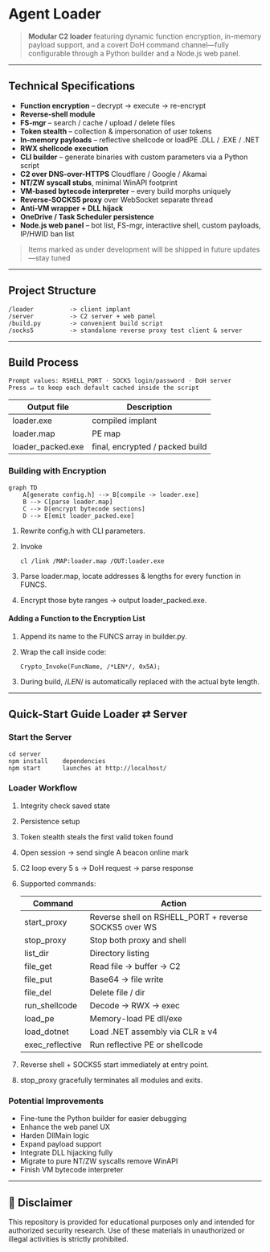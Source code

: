 # Agent Loader

> **Modular C2 loader** featuring dynamic function encryption, in-memory payload support, and a covert DoH command channel—fully configurable through a Python builder and a Node.js web panel.

---

## Technical Specifications

- **Function encryption** – decrypt → execute → re-encrypt  
- **Reverse-shell module**  
- **FS-mgr** – search / cache / upload / delete files  
- **Token stealth** – collection & impersonation of user tokens  
- **In-memory payloads** – reflective shellcode or loadPE .DLL / .EXE / .NET  
- **RWX shellcode execution**  
- **CLI builder** – generate binaries with custom parameters via a Python script  
- **C2 over DNS-over-HTTPS** Cloudflare / Google / Akamai  
- **NT/ZW syscall stubs**, minimal WinAPI footprint  
- **VM-based bytecode interpreter** – every build morphs uniquely  
- **Reverse-SOCKS5 proxy** over WebSocket separate thread  
- **Anti-VM wrapper + DLL hijack**  
- **OneDrive / Task Scheduler persistence**  
- **Node.js web panel** – bot list, FS-mgr, interactive shell, custom payloads, IP/HWID ban list  

> Items marked as under development will be shipped in future updates—stay tuned

---

## Project Structure

```
/loader          -> client implant
/server          -> C2 server + web panel
/build.py        -> convenient build script
/socks5          -> standalone reverse proxy test client & server
````

---

## Build Process

```
Prompt values: RSHELL_PORT · SOCKS login/password · DoH server
Press ↵ to keep each default cached inside the script
```

| Output file         | Description                     |
| ------------------- | ------------------------------- |
| loader.exe        | compiled implant                |
| loader.map        | PE map                          |
| loader_packed.exe | final, encrypted / packed build |

### Building with Encryption

```mermaid
graph TD
    A[generate config.h] --> B[compile -> loader.exe]
    B --> C[parse loader.map]
    C --> D[encrypt bytecode sections]
    D --> E[emit loader_packed.exe]
```

1. Rewrite config.h with CLI parameters.
2. Invoke

   ```
   cl /link /MAP:loader.map /OUT:loader.exe
   ```
3. Parse loader.map, locate addresses & lengths for every function in FUNCS.
4. Encrypt those byte ranges → output loader_packed.exe.

#### Adding a Function to the Encryption List

1. Append its name to the FUNCS array in builder.py.

2. Wrap the call inside code:

   ```
   Crypto_Invoke(FuncName, /*LEN*/, 0x5A);
   ```

3. During build, /*LEN*/ is automatically replaced with the actual byte length.

---

##  Quick-Start Guide Loader ⇄ Server

###  Start the Server

```
cd server
npm install    dependencies
npm start      launches at http://localhost/
```

###  Loader Workflow

1. Integrity check saved state

2. Persistence setup

3. Token stealth steals the first valid token found

4. Open session → send single A beacon online mark

5. C2 loop every 5 s → DoH request → parse response

6. Supported commands:

   | Command           | Action                                                     |
   | ----------------- | ---------------------------------------------------------- |
   | start_proxy     | Reverse shell on RSHELL\_PORT + reverse SOCKS5 over WS |
   | stop_proxy      | Stop both proxy and shell                                  |
   | list_dir        | Directory listing                                          |
   | file_get        | Read file → buffer → C2                                    |
   | file_put        | Base64 → file write                                        |
   | file_del        | Delete file / dir                                          |
   | run_shellcode   | Decode → RWX → exec                                        |
   | load_pe         | Memory-load PE dll/exe                                   |
   | load_dotnet     | Load .NET assembly via CLR ≥ v4                            |
   | exec_reflective | Run reflective PE or shellcode                             |

7. Reverse shell + SOCKS5 start immediately at entry point.

8. stop_proxy gracefully terminates all modules and exits.

###  Potential Improvements

* Fine-tune the Python builder for easier debugging
* Enhance the web panel UX
* Harden DllMain logic
* Expand payload support
* Integrate DLL hijacking fully
* Migrate to pure NT/ZW syscalls remove WinAPI
* Finish VM bytecode interpreter

---

## 🚫 Disclaimer

This repository is provided for educational purposes only and intended for authorized security research.
Use of these materials in unauthorized or illegal activities is strictly prohibited.

